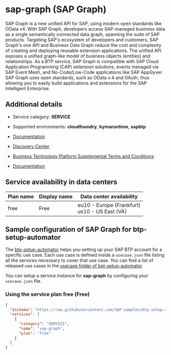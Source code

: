 # sap-graph (SAP Graph)

SAP Graph is a new unified API for SAP, using modern open standards like OData v4. With SAP Graph, developers access SAP-managed business data as a single semantically connected data graph, spanning the suite of SAP products. Targeting SAP's ecosystem of developers and customers, SAP Graph's one API and Business Data Graph reduce the cost and complexity of creating and deploying reusable extension applications. The unified API exposes a unified graph-like model of business objects (entities) and relationships. As a BTP service, SAP Graph is compatible with SAP Cloud Application Programming (CAP) extension solutions, events managed via SAP Event Mesh, and No-Code/Low-Code applications like SAP AppGyver. SAP Graph uses open standards, such as OData v.4 and OAuth, thus allowing you to easily build applications and extensions for the SAP Intelligent Enterprise.

## Additional details
- Service category: **SERVICE**
- Supported environments: **cloudfoundry**, **kymaruntime**, **sapbtp**

- [Documentation](https://graph.sap/docs/beta/)
- [Discovery Center](https://discovery-center.cloud.sap/#/serviceCatalog/sap-graph)
- [Business Technology Platform Supplemental Terms and Conditions](https://www.sap.com/about/trust-center/agreements/cloud/cloud-services.html?tag=language:english&search=Supplement%20Business%20Technology%20Platform&sort=latest_desc)
- [Documentation](https://explore.dev.graph.sap/docs/beta)

## Service availability in data centers

| Plan name | Display name | Data center availability  |
|------|----------------|---------------------------|
|  free  |  Free  | eu10 - Europe (Frankfurt)<br> us10 - US East (VA)  |

## Sample configuration of **SAP Graph** for btp-setup-automator

The [btp-setup-automator](https://github.com/SAP-samples/btp-setup-automator) helps you setting up your SAP BTP account for a specific use case. Each use case is defined inside a `usecase.json` file listing all the services necessary to cover that use case. You can find a list of released use cases in the [usecase folder of bpt-setup-automator](https://github.com/SAP-samples/btp-setup-automator/tree/main/usecases).

You can setup a service instance for **sap-graph** by configuring your `usecase.json` file.

### Using the service plan **free** (Free)

```json
{
  "$schema": "https://raw.githubusercontent.com/SAP-samples/btp-setup-automator/main/libs/btpsa-usecase.json",
  "services": [
    {
      "category": "SERVICE",
      "name": "sap-graph",
      "plan": "free"
    }
  ]
}
```
